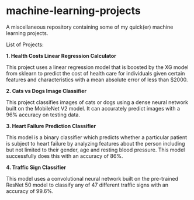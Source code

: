 # machine-learning-projects
A miscellaneous repository containing some of my quick(er) machine learning projects.

List of Projects:

**1. Health Costs Linear Regression Calculator**

This project uses a linear regression model that is boosted by the XG model from sklearn to predict the cost of health care for individuals given certain features and characteristics with a mean absolute error of less than $2000.

**2. Cats vs Dogs Image Classifier**

This project classifies images of cats or dogs using a dense neural network built on the MobileNet V2 model. It can accurately predict images with a 96% accuracy on testing data.

**3. Heart Failure Prediction Classifier**

This model is a binary classifier which predicts whether a particular patient is subject to heart failure by analyzing features about the person including but not limited to their gender, age and resting blood pressure. This model successfully does this with an accuracy of 86%.

**4. Traffic Sign Classifier**

This model uses a convolutional neural network built on the pre-trained ResNet 50 model to classify any of 47 different traffic signs with an accuracy of 99.6%.
